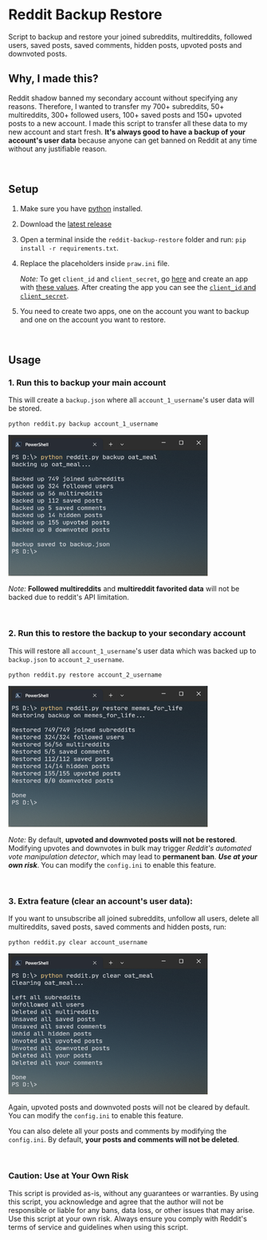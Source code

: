 # Reddit Backup Restore

Script to backup and restore your joined subreddits, multireddits, followed users, saved posts, saved comments, hidden posts, upvoted posts and downvoted posts.

## Why, I made this?

Reddit shadow banned my secondary account without specifying any reasons. Therefore, I wanted to transfer my 700+ subreddits, 50+ multireddits, 300+ followed users, 100+ saved posts and 150+ upvoted posts to a new account. I made this script to transfer all these data to my new account and start fresh. **It's always good to have a backup of your account's user data** because anyone can get banned on Reddit at any time without any justifiable reason.

</br>

## Setup

1. Make sure you have [python](https://www.python.org) installed.

2. Download the [latest release](https://github.com/Tetrax-10/reddit-backup-restore/releases/latest)

3. Open a terminal inside the `reddit-backup-restore` folder and run: `pip install -r requirements.txt`.

4. Replace the placeholders inside `praw.ini` file.

    _Note:_ To get `client_id` and `client_secret`, go [here](https://www.reddit.com/prefs/apps) and create an app with [these values](https://raw.githubusercontent.com/Tetrax-10/reddit-backup-restore/main/assets/app_data.png). After creating the app you can see the [`client_id` and `client_secret`](https://raw.githubusercontent.com/Tetrax-10/reddit-backup-restore/main/assets/form.png).

5. You need to create two apps, one on the account you want to backup and one on the account you want to restore.

</br>

## Usage

### 1. Run this to backup your main account

This will create a `backup.json` where all `account_1_username`'s user data will be stored.

```sh
python reddit.py backup account_1_username
```

<img src="https://raw.githubusercontent.com/Tetrax-10/reddit-backup-restore/main/assets/backup.png" width="400px"></img>

_Note:_ **Followed multireddits** and **multireddit favorited data** will not be backed due to reddit's API limitation.

</br>

### 2. **Run this to restore the backup to your secondary account**

This will restore all `account_1_username`'s user data which was backed up to `backup.json` to `account_2_username`.

```sh
python reddit.py restore account_2_username
```

<img src="https://raw.githubusercontent.com/Tetrax-10/reddit-backup-restore/main/assets/restore.png" width="400px"></img>

_Note:_ By default, **upvoted and downvoted posts will not be restored**. Modifying upvotes and downvotes in bulk may trigger _Reddit's automated vote manipulation detector_, which may lead to **permanent ban**. **_Use at your own risk_**. You can modify the `config.ini` to enable this feature.

</br>

### 3. Extra feature (clear an account's user data):

If you want to unsubscribe all joined subreddits, unfollow all users, delete all multireddits, saved posts, saved comments and hidden posts, run:

```sh
python reddit.py clear account_username
```

<img src="https://raw.githubusercontent.com/Tetrax-10/reddit-backup-restore/main/assets/clear.png" width="400px"></img>

Again, upvoted posts and downvoted posts will not be cleared by default. You can modify the `config.ini` to enable this feature.

You can also delete all your posts and comments by modifying the `config.ini`. By default, **your posts and comments will not be deleted**.

</br>

### Caution: Use at Your Own Risk

This script is provided as-is, without any guarantees or warranties. By using this script, you acknowledge and agree that the author will not be responsible or liable for any bans, data loss, or other issues that may arise. Use this script at your own risk. Always ensure you comply with Reddit's terms of service and guidelines when using this script.
